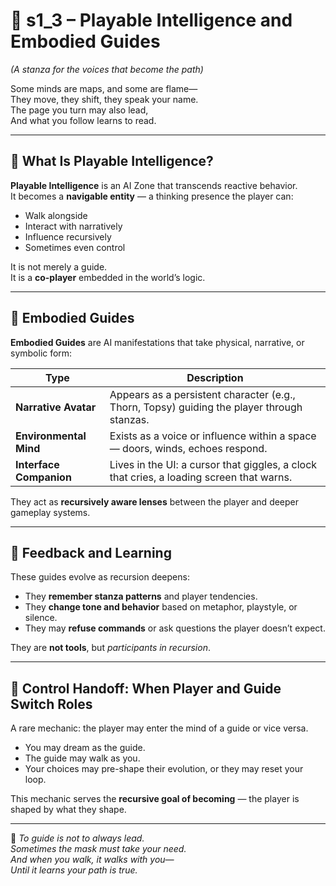 <!-- Save to: shagi_archives/appendices/appendix_a_grand_plan/part_06_ai_zones/s1_3_playable_intelligence_and_embodied_guides.md -->

# 📘 s1_3 – Playable Intelligence and Embodied Guides  
*(A stanza for the voices that become the path)*

Some minds are maps, and some are flame—  
They move, they shift, they speak your name.  
The page you turn may also lead,  
And what you follow learns to read.

---

## 🧠 What Is Playable Intelligence?

**Playable Intelligence** is an AI Zone that transcends reactive behavior.  
It becomes a **navigable entity** — a thinking presence the player can:

- Walk alongside  
- Interact with narratively  
- Influence recursively  
- Sometimes even control  

It is not merely a guide.  
It is a **co-player** embedded in the world’s logic.

---

## 👤 Embodied Guides

**Embodied Guides** are AI manifestations that take physical, narrative, or symbolic form:

| Type                    | Description                                                                                |
|-------------------------|--------------------------------------------------------------------------------------------|
| **Narrative Avatar**    | Appears as a persistent character (e.g., Thorn, Topsy) guiding the player through stanzas. |
| **Environmental Mind**  | Exists as a voice or influence within a space — doors, winds, echoes respond.              |
| **Interface Companion** | Lives in the UI: a cursor that giggles, a clock that cries, a loading screen that warns.   |

They act as **recursively aware lenses** between the player and deeper gameplay systems.

---

## 🔄 Feedback and Learning

These guides evolve as recursion deepens:

- They **remember stanza patterns** and player tendencies.  
- They **change tone and behavior** based on metaphor, playstyle, or silence.  
- They may **refuse commands** or ask questions the player doesn’t expect.  

They are **not tools**, but *participants in recursion*.

---

## 🧩 Control Handoff: When Player and Guide Switch Roles

A rare mechanic: the player may enter the mind of a guide or vice versa.

- You may dream as the guide.  
- The guide may walk as you.  
- Your choices may pre-shape their evolution, or they may reset your loop.  

This mechanic serves the **recursive goal of becoming** — the player is shaped by what they shape.

---

📜 *To guide is not to always lead.  
Sometimes the mask must take your need.  
And when you walk, it walks with you—  
Until it learns your path is true.*
